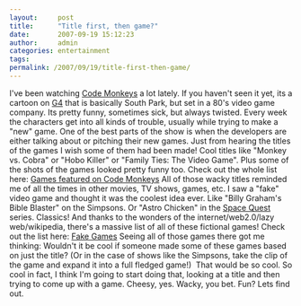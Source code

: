 ```yaml
---
layout:     post
title:      "Title first, then game?"
date:       2007-09-19 15:12:23
author:     admin
categories: entertainment
tags:  
permalink: /2007/09/19/title-first-then-game/
---
```

I've been watching [Code Monkeys](http://g4tv.com/codemonkeys/) a lot lately. If you haven't seen it yet, its a cartoon on [G4](http://g4tv.com) that is basically South Park, but set in a 80's video game company. Its pretty funny, sometimes sick, but always twisted. Every week the characters get into all kinds of trouble, usually while trying to make a "new" game. One of the best parts of the show is when the developers are either talking about or pitching their new games. Just from hearing the titles of the games I wish some of them had been made! Cool titles like "Monkey vs. Cobra" or "Hobo Killer" or "Family Ties: The Video Game". Plus some of the shots of the games looked pretty funny too. Check out the whole list here: [Games featured on Code Monkeys](http://en.wikipedia.org/wiki/Games_featured_on_Code_Monkeys) All of those wacky titles reminded me of all the times in other movies, TV shows, games, etc. I saw a "fake" video game and thought it was the coolest idea ever. Like "Billy Graham's Bible Blaster" on the Simpsons. Or "Astro Chicken" in the [Space Quest](http://www.spacequest.net/sq3/) series. Classics! And thanks to the wonders of the internet/web2.0/lazy web/wikipedia, there's a massive list of all of these fictional games! Check out the list here: [Fake Games](http://en.wikipedia.org/wiki/List_of_fictional_electronic_games) Seeing all of those games there got me thinking: Wouldn't it be cool if someone made some of these games based on just the title? (Or in the case of shows like the Simpsons, take the clip of the game and expand it into a full fledged game!)  That would be so cool. So cool in fact, I think I'm going to start doing that, looking at a title and then trying to come up with a game. Cheesy, yes. Wacky, you bet. Fun? Lets find out.
